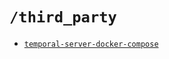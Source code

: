# `/third_party`
-   [`temporal-server-docker-compose`](https://github.com/temporalio/docker-compose)